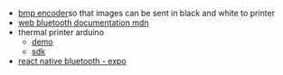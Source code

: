 
- [bmp encoder](https://github.com/hipstersmoothie/bmp-ts/blob/master/lib/encoder.ts)so that images can be sent in black and white to printer
- [web bluetooth documentation mdn](https://developer.mozilla.org/en-US/docs/Web/API/Web_Bluetooth_API)
- thermal printer arduino
	- [demo](https://github.com/bitbank2/Thermal_Printer/blob/master/examples/Thermal_Printer_Demo/Thermal_Printer_Demo.ino)
	- [sdk](https://github.com/bitbank2/Thermal_Printer/blob/master/src/Thermal_Printer.cpp)
- [react native bluetooth - expo](https://expo.canny.io/feature-requests/p/bluetooth-1)
